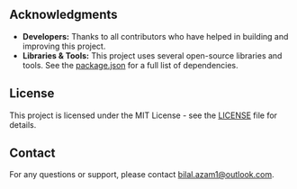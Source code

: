 

## Acknowledgments
- **Developers:** Thanks to all contributors who have helped in building and improving this project.
- **Libraries & Tools:** This project uses several open-source libraries and tools. See the [package.json](package.json) for a full list of dependencies.

## License
This project is licensed under the MIT License - see the [LICENSE](LICENSE) file for details.

## Contact
For any questions or support, please contact [bilal.azam1@outlook.com](mailto:bilal.azam1@outlook.com).